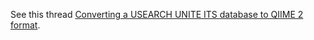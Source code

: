 See this thread [Converting a USEARCH UNITE ITS database to QIIME 2 format](https://forum.qiime2.org/t/converting-a-usearch-unite-its-database-to-qiime-2-format/18915/3).


